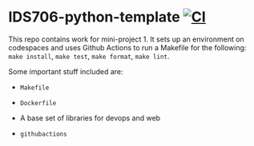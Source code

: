 # IDS706-python-template [![CI](https://github.com/jeremymtan/IDS706-python-template/actions/workflows/ci.yml/badge.svg)](https://github.com/jeremymtan/IDS706-python-template/actions/workflows/ci.yml)
This repo contains work for mini-project 1. It sets up an environment on codespaces and uses Github Actions to run a Makefile for the following: `make install`, `make test`, `make format`, `make lint`. 

Some important stuff included are:

* `Makefile`

* `Dockerfile`

* A base set of libraries for devops and web

* `githubactions` 
